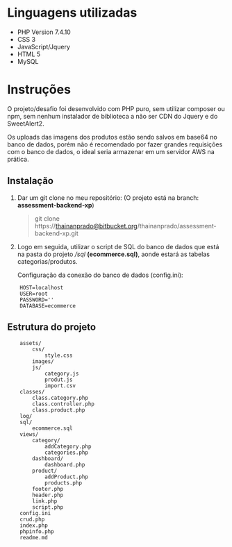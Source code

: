 # Linguagens utilizadas
* PHP Version 7.4.10
* CSS 3
* JavaScript/Jquery
* HTML 5
* MySQL

# Instruções
O projeto/desafio foi desenvolvido com PHP puro, sem utilizar composer ou npm, sem nenhum instalador de biblioteca
a não ser CDN do Jquery e do SweetAlert2.

Os uploads das imagens dos produtos estão sendo salvos em base64 no banco de dados, porém não é
recomendado por fazer grandes requisições com o banco de dados, o ideal seria armazenar em um 
servidor AWS na prática.

## Instalação

1. Dar um git clone no meu repositório: (O projeto está na branch: **assessment-backend-xp**)

    > git clone https://thainanprado@bitbucket.org/thainanprado/assessment-backend-xp.git

2. Logo em seguida, utilizar o script de SQL do banco de dados que está na pasta do projeto */sql* 
**(ecommerce.sql)**, aonde estará as tabelas categorias/produtos.

    Configuração da conexão do banco de dados (config.ini):
    
```
    HOST=localhost
    USER=root
    PASSWORD=''
    DATABASE=ecommerce
```
    
## Estrutura do projeto
```
    assets/
        css/
            style.css                                           
        images/                                                 
        js/
            category.js
            produt.js
            import.csv
    classes/
        class.category.php                                      
        class.controller.php                                    
        class.product.php                                       
    log/
    sql/
        ecommerce.sql                                           
    views/
        category/
            addCategory.php
            categories.php
        dashboard/
            dashboard.php
        product/
            addProduct.php
            products.php
        footer.php
        header.php
        link.php
        script.php
    config.ini
    crud.php
    index.php
    phpinfo.php
    readme.md 
```